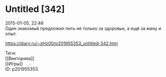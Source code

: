 Untitled [342]
===============

   
 2015-01-05, 22:46   
  Один знакомый предложил пить не только за здоровье, а ещё за ману и опыт.   
    
 <https://diary.ru/~zHz00/p201955353_untitled-342.htm>   
   
 Теги:   
 [[Викторика]]   
 [[Игры]]   
 ID: p201955353